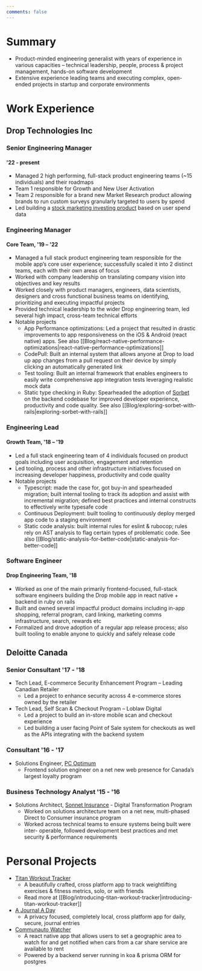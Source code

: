 ```yaml
---
comments: false
---
```


# Summary
- Product-minded engineering generalist with years of experience in various capacities – technical leadership, people, process & project management, hands-on software development
- Extensive experience leading teams and executing complex, open-ended projects in startup and corporate environments
# Work Experience
## Drop Technologies Inc
### Senior Engineering Manager
#### '22 - present
- Managed 2 high performing, full-stack product engineering teams (~15 individuals) and their roadmaps
- Team 1 responsible for Growth and New User Activation
- Team 2 responsible for a brand new Market Research product allowing brands to run custom surveys granularly targeted to users by spend
- Led building a [stock marketing investing product](https://joinsignals.com) based on user spend data
### Engineering Manager
#### Core Team, '19 – '22
- Managed a full stack product engineering team responsible for the mobile app’s core user experience; successfully scaled it into 2 distinct teams, each with their own areas of focus
- Worked with company leadership on translating company vision into objectives and key results
- Worked closely with product managers, engineers, data scientists, designers and cross functional business teams on identifying, prioritizing and executing impactful projects
- Provided technical leadership to the wider Drop engineering team, led several high impact, cross-team technical efforts
- Notable projects
	- App Performance optimizations: Led a project that resulted in drastic improvements to app responsiveness on the iOS & Android (react native) apps. See also [[Blog/react-native-performance-optimizations|react-native-performance-optimizations]]
	- CodePull: Built an internal system that allows anyone at Drop to load up app changes from a pull request on their device by simply clicking an automatically generated link
	- Test tooling: Built an internal framework that enables engineers to easily write comprehensive app integration tests leveraging realistic mock data
	- Static type checking in Ruby: Spearheaded the adoption of [Sorbet](https://sorbet.org/) on the backend codebase for improved developer experience, productivity and code quality. See also [[Blog/exploring-sorbet-with-rails|exploring-sorbet-with-rails]]
### Engineering Lead
#### Growth Team, '18 – '19
- Led a full stack engineering team of 4 individuals focused on product goals including user acquisition, engagement and retention
- Led tooling, process and other infrastructure initiatives focused on increasing developer happiness, productivity and code quality
- Notable projects
	- Typescript: made the case for, got buy-in and spearheaded migration; built internal tooling to track its adoption and assist with incremental migration; defined best practices and internal constructs to effectively write typesafe code
	- Continuous Deployment: built tooling to continuously deploy merged app code to a staging environment
	- Static code analysis: built internal rules for eslint & rubocop; rules rely on AST analysis to flag certain types of problematic code. See also [[Blog/static-analysis-for-better-code|static-analysis-for-better-code]]

### Software Engineer
#### Drop Engineering Team, '18
- Worked as one of the main primarily frontend-focused, full-stack software engineers building the Drop mobile app in react native + backend in ruby on rails
- Built and owned several impactful product domains including in-app shopping, referral program, card linking, marketing comms infrastructure, search, rewards etc
- Formalized and drove adoption of a regular app release process; also built tooling to enable anyone to quickly and safely release code
## Deloitte Canada
### Senior Consultant '17 - '18
- Tech Lead, E-commerce Security Enhancement Program – Leading Canadian Retailer
	- Led a project to enhance security across 4 e-commerce stores owned by the retailer
- Tech Lead, Self Scan & Checkout Program – Loblaw Digital
	- Led a project to build an in-store mobile scan and checkout experience
	- Led building a user facing Point of Sale system for checkouts as well as the APIs integrating with the backend system
### Consultant '16 - '17
- Solutions Engineer, [PC Optimum](https://www.pcoptimum.ca/)
	- Frontend solution engineer on a net new web presence for Canada’s largest loyalty program
### Business Technology Analyst '15 - '16
- Solutions Architect, [Sonnet Insurance](https://www.sonnet.ca/) - Digital Transformation Program
	- Worked on solutions architecture team on a net new, multi-phased Direct to Consumer insurance program
	- Worked across technical teams to ensure systems being built were inter- operable, followed development best practices and met security & performance requirements
# Personal Projects
- [Titan Workout Tracker](https://www.titangymapp.com/)
	- A beautifully crafted, cross platform app to track weightlifting exercises & fitness metrics, solo, or with friends
	- Read more at [[Blog/introducing-titan-workout-tracker|introducing-titan-workout-tracker]]
- [A Journal A Day](https://ajournaladay.com/)
	- A privacy focused, completely local, cross platform app for daily, secure, journal entries
- [Communauto Watcher](https://www.communautowatcher.com/)
	- A react native app that allows users to set a geographic area to watch for and get notified when cars from a car share service are available to rent
	- Powered by a backend server running in koa & prisma ORM for postgres
